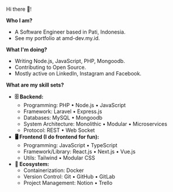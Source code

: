 Hi there 👋!

<b>Who I am?</b>
- A Software Engineer based in Pati, Indonesia.
- See my portfolio at amd-dev.my.id.

<b>What I'm doing?</b>
- Writing Node.js, JavaScript, PHP, Mongoodb.
- Contributing to Open Source.
- Mostly active on LinkedIn, Instagram and Facebook.

<b>What are my skill sets?</b>
- <b>🗄️ Backend:</b>
  - Programming: PHP • Node.js • JavaScript
  - Framework: Laravel • Express.js
  - Databases: MySQL • Mongoodb
  - System Architecture: Monolithic • Modular • Microservices
  - Protocol: REST • Web Socket
- <b>🖥 Frontend (I do frontend for fun):</b>
  - Programming: JavaScript • TypeScript
  - Framework/Library: React.js • Next.js • Vue.js
  - Utils: Tailwind • Modular CSS
- <b>🎡 Ecosystem:</b>
  - Containerization: Docker
  - Version Control: Git • GitHub • GitLab
  - Project Management: Notion • Trello
